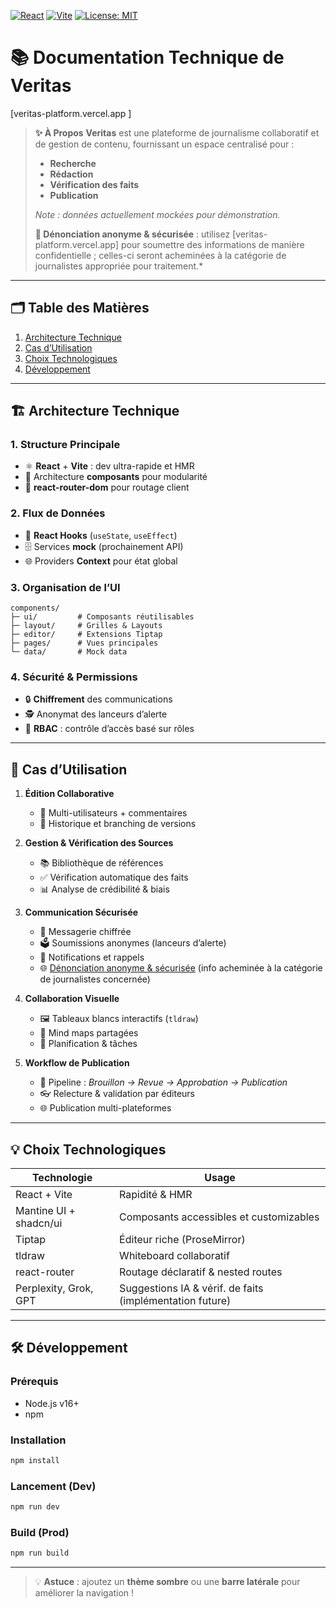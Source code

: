 <!-- Badges -->
[![React](https://img.shields.io/badge/React-17.0.2-blue?logo=react)](https://reactjs.org) [![Vite](https://img.shields.io/badge/Vite-4.0.0-brightgreen?logo=vite)](https://vitejs.dev) [![License: MIT](https://img.shields.io/badge/License-MIT-yellow.svg)](LICENSE)

# 📚 Documentation Technique de Veritas
[veritas-platform.vercel.app
]
> **✨ À Propos**
> **Veritas** est une plateforme de journalisme collaboratif et de gestion de contenu, fournissant un espace centralisé pour :
> - **Recherche**
> - **Rédaction**
> - **Vérification des faits**
> - **Publication**
>
> *Note : données actuellement mockées pour démonstration.*
>
> **🔐 Dénonciation anonyme & sécurisée** : utilisez [veritas-platform.vercel.app] pour soumettre des informations de manière confidentielle ; celles-ci seront acheminées à la catégorie de journalistes appropriée pour traitement.*

---

## 🗂️ Table des Matières
1. [Architecture Technique](#architecture-technique)
2. [Cas d’Utilisation](#cas-dutilisation)
3. [Choix Technologiques](#choix-technologiques)
4. [Développement](#développement)

---

## 🏗️ Architecture Technique

### 1. Structure Principale

- ⚛️ **React** + **Vite** : dev ultra-rapide et HMR
- 🧩 Architecture **composants** pour modularité
- 🔀 **react-router-dom** pour routage client

### 2. Flux de Données

- 🎯 **React Hooks** (`useState`, `useEffect`)
- 🗄️ Services **mock** (prochainement API)
- 🌐 Providers **Context** pour état global

### 3. Organisation de l’UI

```plain
components/
├─ ui/         # Composants réutilisables
├─ layout/     # Grilles & Layouts
├─ editor/     # Extensions Tiptap
├─ pages/      # Vues principales
└─ data/       # Mock data
```

### 4. Sécurité & Permissions

- 🔒 **Chiffrement** des communications
- 🕵️ Anonymat des lanceurs d’alerte
- 👥 **RBAC** : contrôle d’accès basé sur rôles

---

## 🚀 Cas d’Utilisation

1. **Édition Collaborative**
   - 📝 Multi-utilisateurs + commentaires
   - 🔄 Historique et branching de versions

2. **Gestion & Vérification des Sources**
   - 📚 Bibliothèque de références
   - ✅ Vérification automatique des faits
   - 📊 Analyse de crédibilité & biais

3. **Communication Sécurisée**
   - 💬 Messagerie chiffrée
   - 🗳️ Soumissions anonymes (lanceurs d’alerte)
   - 🔔 Notifications et rappels
   - 🌐 [Dénonciation anonyme & sécurisée](https://veritashack.netlify.app/whistlerblower) (info acheminée à la catégorie de journalistes concernée)

4. **Collaboration Visuelle**
   - 🖼️ Tableaux blancs interactifs (`tldraw`)
   - 🧠 Mind maps partagées
   - 📅 Planification & tâches

5. **Workflow de Publication**
   - 📑 Pipeline : _Brouillon → Revue → Approbation → Publication_
   - 👓 Relecture & validation par éditeurs
   - 🌐 Publication multi-plateformes

---

## 💡 Choix Technologiques

| Technologie           | Usage                                                     |
| --------------------- | --------------------------------------------------------- |
| React + Vite          | Rapidité & HMR                                            |
| Mantine UI + shadcn/ui| Composants accessibles et customizables                   |
| Tiptap                | Éditeur riche (ProseMirror)                              |
| tldraw                | Whiteboard collaboratif                                   |
| react-router          | Routage déclaratif & nested routes                        |
| Perplexity, Grok, GPT | Suggestions IA & vérif. de faits (implémentation future)  |

---

## 🛠️ Développement

### Prérequis
- Node.js v16+
- npm

### Installation
```bash
npm install
```

### Lancement (Dev)
```bash
npm run dev
```

### Build (Prod)
```bash
npm run build
```

---

> 💡 **Astuce** : ajoutez un **thème sombre** ou une **barre latérale** pour améliorer la navigation !
